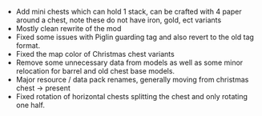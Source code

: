 - Add mini chests which can hold 1 stack, can be crafted with 4 paper around a chest, note these do not have iron, gold, ect variants
- Mostly clean rewrite of the mod
- Fixed some issues with Piglin guarding tag and also revert to the old tag format.
- Fixed the map color of Christmas chest variants
- Remove some unnecessary data from models as well as some minor relocation for barrel and old chest base models.
- Major resource / data pack renames, generally moving from christmas chest -> present
- Fixed rotation of horizontal chests splitting the chest and only rotating one half.
